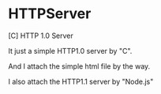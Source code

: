 # HTTPServer
[C] HTTP 1.0 Server

It just a simple HTTP1.0 server by "C".

And I attach the simple html file by the way.

I also attach the HTTP1.1 server by "Node.js"
